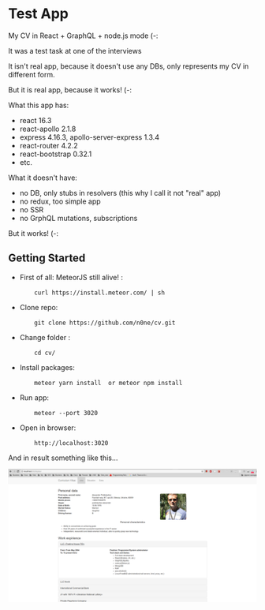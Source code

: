 # Test App

My CV in React + GraphQL + node.js mode (-:

It was a test task at one of the interviews

It isn't real app, because it doesn't use any DBs, only represents my CV in different form.

But it is real app, because it works! (-:

What this app has:

* react 16.3
* react-apollo 2.1.8
* express 4.16.3, apollo-server-express 1.3.4
* react-router 4.2.2
* react-bootstrap 0.32.1
* etc.

What it doesn't have:

* no DB, only stubs in resolvers (this why I call it not "real" app)
* no redux, too simple app
* no SSR
* no GrphQL mutations, subscriptions

But it works! (-:

## Getting Started

* First of all: MeteorJS still alive! :

          curl https://install.meteor.com/ | sh

* Clone repo:

          git clone https://github.com/n0ne/cv.git

* Change folder :

          cd cv/

* Install packages:

          meteor yarn install  or meteor npm install

* Run app:

          meteor --port 3020

* Open in browser:

          http://localhost:3020

And in result something like this...

![In result must be something like this](https://github.com/n0ne/cv/blob/master/CVapp.png)
